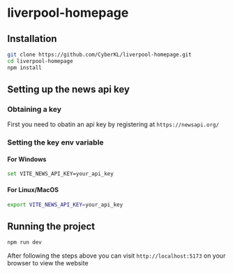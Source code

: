 # liverpool-homepage


## Installation

```bash
git clone https://github.com/CyberKL/liverpool-homepage.git
cd liverpool-homepage
npm install
```

## Setting up the news api key

### Obtaining a key
First you need to obatin an api key by registering at `https://newsapi.org/`


### Setting the key env variable

#### For Windows
``` bash
set VITE_NEWS_API_KEY=your_api_key
```

#### For Linux/MacOS
``` bash
export VITE_NEWS_API_KEY=your_api_key
```

## Running the project

```bash
npm run dev
```

After following the steps above you can visit `http://localhost:5173` on your browser to view the website